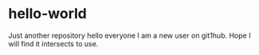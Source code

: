 # hello-world
Just  another repository
hello everyone 
I am a new user on git1hub. Hope I will find it intersects to use.
